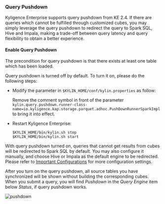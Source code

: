 ### Query Pushdown

Kyligence Enterprise supports query pushdown from KE 2.4. If there are queries which cannot be fulfilled through customized cubes, you may simply leverage the query pushdown to redirect the query to Spark SQL, Hive and Impala, making a trade-off  between query latency and query flexibility to obtain a better experience. 



#### Enable Query Pushdown

The precondition for query pushdown is that there exists at least one table which has been loaded.

Query pushdown is turned off by default. To turn it on, please do the following steps:

- Modify the parameter in `$KYLIN_HOME/conf/kylin.properties` as follow: 

  Remove the comment symbol in front of the parameter  `kylin.query.pushdown.runner-class-name=io.kyligence.kap.storage.parquet.adhoc.PushDownRunnerSparkImpl` to bring it into effect. 

- Restart Kyligence Enterprise:

  ```
  $KYLIN_HOME/bin/kylin.sh stop
  $KYLIN_HOME/bin/kylin.sh start
  ```

With query pushdown turned on, queries that cannot get results from cubes will be redirected to Spark SQL by default. You may also configure it manually, and choose Hive or Impala as the default engine to be redirected. Please refer to [Important Configurations](../config/basic_settings.en.md) for more configuration settings.

After you turn on the query pushdown, all source tables you have synchronized will be shown without building the corresponding cubes. When you submit a query, you will find *Pushdown* in the *Query Engine* item below *Status*, if query pushdown works. 

![pushdown](/Users/sijie.chen/Desktop/master0111/en/query/images/pushdown/pushdown.en.png)

